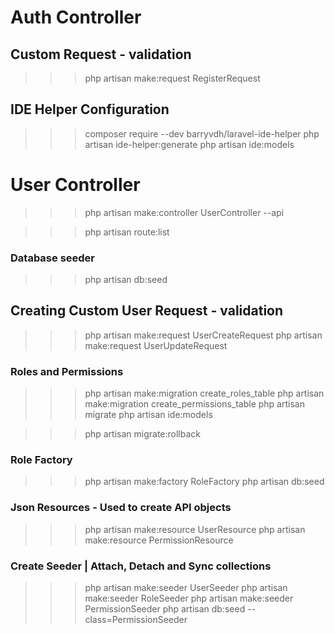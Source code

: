 # Auth Controller
## Custom Request - validation
>>> php artisan make:request RegisterRequest

## IDE Helper Configuration
>>> composer require --dev barryvdh/laravel-ide-helper
>>> php artisan ide-helper:generate
>>> php artisan ide:models

# User Controller
>>> php artisan make:controller UserController --api

>>> php artisan route:list

### Database seeder
>>> php artisan db:seed

## Creating Custom User Request - validation
>>> php artisan make:request UserCreateRequest
>>> php artisan make:request UserUpdateRequest

### Roles and Permissions
>>> php artisan make:migration create_roles_table
>>> php artisan make:migration create_permissions_table
>>> php artisan migrate
>>> php artisan ide:models

>>> php artisan migrate:rollback

### Role Factory
>>> php artisan make:factory RoleFactory
>>> php artisan db:seed

### Json Resources - Used to create API objects
>>> php artisan make:resource UserResource
>>> php artisan make:resource PermissionResource

### Create Seeder | Attach, Detach and Sync collections

>>> php artisan make:seeder UserSeeder
>>> php artisan make:seeder RoleSeeder
>>> php artisan make:seeder PermissionSeeder
php artisan db:seed --class=PermissionSeeder